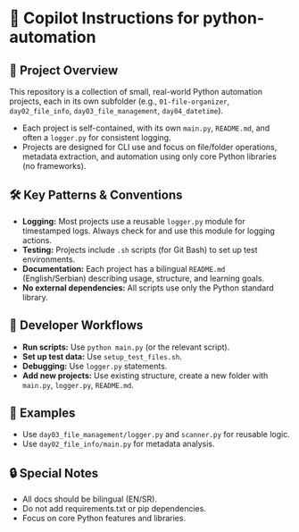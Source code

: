 # 🧠 Copilot Instructions for python-automation

## 📌 Project Overview
This repository is a collection of small, real-world Python automation projects, each in its own subfolder (e.g., `01-file-organizer`, `day02_file_info`, `day03_file_management`, `day04_datetime`).

- Each project is self-contained, with its own `main.py`, `README.md`, and often a `logger.py` for consistent logging.
- Projects are designed for CLI use and focus on file/folder operations, metadata extraction, and automation using only core Python libraries (no frameworks).

## 🛠 Key Patterns & Conventions
- **Logging:** Most projects use a reusable `logger.py` module for timestamped logs. Always check for and use this module for logging actions.
- **Testing:** Projects include `.sh` scripts (for Git Bash) to set up test environments.
- **Documentation:** Each project has a bilingual `README.md` (English/Serbian) describing usage, structure, and learning goals.
- **No external dependencies:** All scripts use only the Python standard library.

## 🧩 Developer Workflows
- **Run scripts:** Use `python main.py` (or the relevant script).
- **Set up test data:** Use `setup_test_files.sh`.
- **Debugging:** Use `logger.py` statements.
- **Add new projects:** Use existing structure, create a new folder with `main.py`, `logger.py`, `README.md`.

## 🔗 Examples
- Use `day03_file_management/logger.py` and `scanner.py` for reusable logic.
- Use `day02_file_info/main.py` for metadata analysis.

## 🔒 Special Notes
- All docs should be bilingual (EN/SR).
- Do not add requirements.txt or pip dependencies.
- Focus on core Python features and libraries.